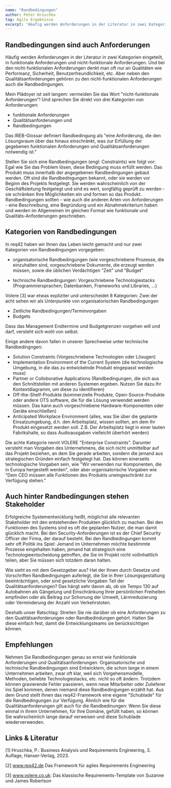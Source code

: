 ```yaml
---
name: "Randbedingungen"
author: Peter Hruschka
tag: Agile Ergebnisse
excerpt: 'Häufig werden Anforderungen in der Literatur in zwei Kategorien eingeteilt, in funktionale Anforderungen und nicht-funktionale Anforderungen. Und bei den "nicht-funktionalen Anforderungen" denkt man meist an Qualitäten wie Performanz, Sicherheit, Benutzerfreundlichkeit, etc.. Aber neben den Qualitätsanforderungen gehören zu den nicht-funktionalen Anforderungen auch die Randbedingungen.'
---
```

## Randbedingungen sind auch Anforderungen

Häufig werden Anforderungen in der Literatur in zwei Kategorien eingeteilt, in funktionale Anforderungen und nicht-funktionale Anforderungen. Und bei den nicht-funktionalen Anforderungen denkt man oft nur an Qualitäten wie Performanz, Sicherheit, Benutzerfreundlichkeit, etc.
Aber neben den Qualitätsanforderungen gehören zu den nicht-funktionalen Anforderungen auch die Randbedingungen.

Mein Plädoyer ist seit langem: vermeiden Sie das Wort "nicht-funktionale Anforderungen"! Und sprechen Sie direkt von drei Kategorien von Anforderungen:

* funktionale Anforderungen
* Qualitätsanforderungen und
* Randbedingungen 

Das IREB-Glossar definiert Randbedingung als "eine Anforderung, die den Lösungsraum über das hinaus einschränkt, was zur Erfüllung der gegebenen funktionalen Anforderungen und Qualitätsanforderungen notwendig ist."

Stellen Sie sich eine Randbedingungen (engl: Constraints) wie folgt vor: Egal wie Sie das Problem lösen, diese Bedingung muss erfüllt werden. Das Produkt muss innerhalb der angegebenen Randbedingungen gebaut werden. Oft sind die Randbedingungen bekannt, oder sie werden vor Beginn des Projekts festgelegt. Sie werden wahrscheinlich von der Geschäftsleitung festgelegt und sind es wert, sorgfältig geprüft zu werden - sie schränken Ihre Möglichkeiten ein und formen so das Produkt. Randbedingungen sollten - wie auch die anderen Arten von Anforderungen -  eine Beschreibung, eine Begründung und ein Abnahmekriterium haben und werden im Allgemeinen im gleichen Format wie funktionale und Qualitäts-Anforderungen geschrieben.


## Kategorien von Randbedingungen

In req42 haben wir Ihnen das Leben leicht gemacht und nur zwei Kategorien von Randbedingungen vorgegeben:

* organisatorische Randbedingungen (wie vorgeschriebene Prozesse, die einzuhalten sind, vorgeschriebene Dokumente, die erzeugt werden müssen, sowie die üblichen Verdächtigen "Zeit" und "Budget"

* technische Randbedingungen: Vorgeschriebene Technologiestacks (Programmiersprachen; Datenbanken, Frameworks und Libraries, ...)

Volere [3] war etwas expliziter und unterscheidet 8 Kategorien:
Zwei der acht sehen wir als Unterpunkte von organisatorischen Randbedingungen 

* Zeitliche Randbedingungen/Terminvorgaben
* Budgets

Dass das Management Endtermine und Budgetgrenzen vorgehen will und darf, versteht sich wohl von selbst.

Einige andere davon fallen in unserer Sprechweise unter technische Randbedingngen:

* Solution Constraints (Vorgeschriebene Technologien oder Lösugen)
* Implementation Environment of the Current System (die technologische Umgebung, in die das zu entwickelnde Produkt eingepasst werden muss)
* Partner or Colloborative Applications (Randbedingungen, die sich aus den Schnittstellen mit anderen Systemen ergeben. Nutzen Sie dazu Ihr Kontextdiagramm, um diese zu identifieren)
* Off-the-Shelf-Produkte (kommerzielle Produkte, Open-Source-Produkte oder andere OTS software, die für die Lösung verwendet werden müssen. Das kann auch vorgeschriebene Hardware-Komponenten oder Geräte einschließen)
* Anticipated Workplace Environment (alles, was Sie über die geplante Einsatzumgebung, d.h. den Arbeitsplatz, wissen sollten, am dem Ihr Produkt eingesetzt werden soll. Z.B. Der Arbeitsplatz liegt in einer lauten Fabrikshalle, so dass Audioausgaben vielleicht überhört werden)

Die achte Kategorie nennt VOLERE "Enterprise Constraints". Darunter versteht man Vorgaben des Unternehmens, die sich nicht unmittelbar auf das Projekt beziehen, an dem Sie gerade arbeiten, sondern die jemand aus strategischen Gründen einfach festgelegt hat. Das können einerseits technologische Vorgaben sein, wie "Wir verwenden nur Komponenten, die in Europa hergestellt werden", oder aber organisatorische Vorgaben wie "Dem CEO müssen alle Funktionen des Produkts uneingeschränkt zur Verfügung stehen."

## Auch hinter Randbedingungen stehen Stakeholder

Erfolgreiche Systementwicklung heißt, möglichst alle relevanten Stakeholder mit den entstehenden Produkten glücklich zu machen. Bei den Funktionen des Systems sind es oft die geplanten Nutzer, die man damit glücklich macht. Bei den Security-Anforderungen ist es der Chief Security Officer der Firma, der darauf besteht.
Bei den Randbedingungen kommt sehr oft Politik ins Spiel: Jemand im Unternehmen möchte bestimmte Prozesse eingehalten haben, jemand hat strategisch eine Technologieentscheidung getroffen, die Sie im Projekt nicht vollinhaltlich teilen, aber Sie müssen sich totzdem daran halten.

Wie sieht es mit dem Gesetzgeber aus? Hat der Ihnen durch Gesetze und Vorschriften Randbedingungen auferlegt, die Sie in Ihrer Lösungsgestaltung beeinträchtigen, oder sind gesetzliche Vorgaben Teil der Qualitätsanforderungen?
Das hängt sehr davon ab, ob sie Tempo 130 auf Autobahnen als Gängelung und Einschränkung Ihrer persönlichen Freiheiten empfinden oder als Beitrag zur Schonung der Umwelt, Lärmreduzierung oder Verminderung der Anzahl von Verkehrstoten.

Deshalb unser Ratschlag: Streiten Sie nie darüber ob eine Anforderungen zu den Qualitätsanforderungen oder Randbedindungen gehört. Halten Sie diese einfach fest, damit die Entwicklungsteams sie berücksichtigen können.


## Empfehlungen

Nehmen Sie Randbedingungen genau so ernst wie funktionale Anforderungen und Qualitätsanforderungen. Organisatorische und technische Randbedingungen sind Entwicklern, die schon lange in einem Unternehmen arbeiten, zwar oft klar, weil sich Vorgehensmodelle, Methoden, beliebte Technologiestacks, etc. nicht so oft ändern. Trotzdem können gravierende Fehler passieren, wenn neue Mitarbeiter oder Zulieferer ins Spiel kommen, denen niemand diese Randbedingungen erzählt hat.
Aus dem Grund stellt Ihnen das req42-Framework eine eigene "Schublade" für die Randbedingungen zur Verfügung. Ähnlich wie für die Qualitätsanforderungen  gilt auch für die Randbedinungen: Wenn Sie diese einmal in Ihrem Unternehmen, für Ihre Domäne, gefüllt haben, so können Sie wahrscheinlich lange darauf verweisen und diese Schublade wiederverwenden.

## Links & Literatur

[1] Hruschka, P.: Business Analysis und Requirements Engineering, 3. Auflage, Hanser-Verlag, 2023.

[2] www.req42.de Das Framework für agiles Requirements Engineering

[3] www.volere.co.uk: Das klassische Requirements-Template von Suzanne und James Robertson


